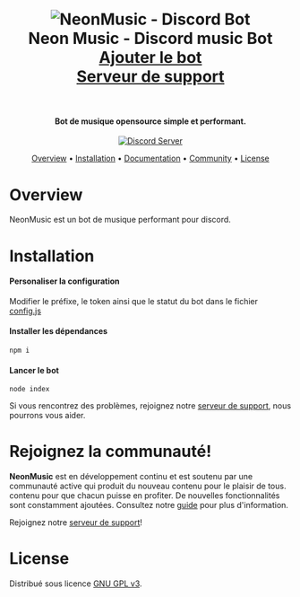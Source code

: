 <h1 align="center">
  <br>
  <img src="https://cdn.discordapp.com/avatars/909826264645373972/64b6d989b85472a16323d7992b4da9f2.png" alt="NeonMusic - Discord Bot"></a>
  <br>
  Neon Music - Discord music Bot
  <br>
  <a href="https://discord.com/api/oauth2/authorize?client_id=909826264645373972&permissions=139887766865&scope=bot%20applications.command">Ajouter le bot</a><br>
  <a href="https://discord.gg/XVgXcfE9mb">Serveur de support</a><br>
  <br>
</h1>


<h4 align="center">Bot de musique opensource simple et performant.</h4>

<p align="center">
  <a href="https://discord.gg/XVgXcfE9mb">
    <img src="https://discordapp.com/api/guilds/901476028713668610/widget.png?style=shield" alt="Discord Server">
  </a>
</p>


<p align="center">
  <a href="#overview">Overview</a>
  •
  <a href="#installation">Installation</a>
  •
  <a href="https://github.com/arthurduino/NeonMusic/wiki">Documentation</a>
  •
  <a href="#join-the-community">Community</a>
  •
  <a href="#license">License</a>
</p>

# Overview

NeonMusic est un bot de musique performant pour discord.

# Installation

#### Personaliser la configuration
Modifier le préfixe, le token ainsi que le statut du bot dans le fichier [config.js](https://github.com/arthurduino/NeonMusic/blob/main/config.js)

#### Installer les dépendances
`npm i`

#### Lancer le bot
`node index`

Si vous rencontrez des problèmes, rejoignez notre
[serveur de support](https://discord.gg/XVgXcfE9mb), nous pourrons vous aider.


# Rejoignez la communauté!

**NeonMusic** est en développement continu et est soutenu par une communauté active qui produit du nouveau contenu pour le plaisir de tous.
contenu pour que chacun puisse en profiter. De nouvelles fonctionnalités sont constamment ajoutées. 
Consultez notre [guide](https://github.com/arthurduino/NeonMusic/wiki) pour plus d'information.

Rejoignez notre [serveur de support](https://discord.gg/XVgXcfE9mb)!

# License

Distribué sous licence [GNU GPL v3](https://www.gnu.org/licenses/gpl-3.0.en.html).
